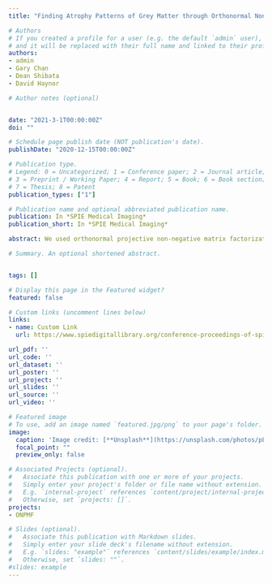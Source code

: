 ```yaml
---
title: "Finding Atrophy Patterns of Grey Matter through Orthonormal Non-negative Factorization "

# Authors
# If you created a profile for a user (e.g. the default `admin` user), write the username (folder name) here 
# and it will be replaced with their full name and linked to their profile.
authors:
- admin
- Gary Chan
- Dean Shibata
- David Haynor

# Author notes (optional)


date: "2021-3-1T00:00:00Z"
doi: ""

# Schedule page publish date (NOT publication's date).
publishDate: "2020-12-15T00:00:00Z"

# Publication type.
# Legend: 0 = Uncategorized; 1 = Conference paper; 2 = Journal article;
# 3 = Preprint / Working Paper; 4 = Report; 5 = Book; 6 = Book section;
# 7 = Thesis; 8 = Patent
publication_types: ["1"]

# Publication name and optional abbreviated publication name.
publication: In *SPIE Medical Imaging*
publication_short: In *SPIE Medical Imaging*

abstract: We used orthonormal projective non-negative matrix factorization (OPNMF) to identify distinct spatial components of voxel-wise volume loss in the brains of patients with Alzheimer's disease relative to age-matched normal controls. Non-negative matrix factorization (NMF) is a dimension reduction approach which can be used to extract spatially localized components of volume loss from 3D T1-weighted MR images. OPNMF is a variant of NMF with a potential for providing more biologically meaningful components to help better assess the patterns of brain atrophy. Once components have been defined, non-negative coefficients representing each component's contribution to volume loss can be defined in individual subjects not included in the group used for component discovery. These coefficients are subject-specific quantitative attributes of atrophy, and we studied their partial dependence network using a Gaussian copula graphical model. Also, we perform a clustering appraoch to investigate the subtypes of AD patients. Our results are the first attempt to apply OPNMF to AD and we detect different subtypes based on components of gray matter atrophy which correlate with previous work on clustering AD patients into different subtypes. 

# Summary. An optional shortened abstract.


tags: []

# Display this page in the Featured widget?
featured: false

# Custom links (uncomment lines below)
links:
- name: Custom Link
  url: https://www.spiedigitallibrary.org/conference-proceedings-of-spie/11596/115960X/Finding-atrophy-patterns-of-grey-matter-through-orthonormal-non-negative/10.1117/12.2581860.short?webSyncID=ae3dced0-db51-d96a-aae3-7198aac3c88c&sessionGUID=08e1c64c-9702-6d87-3b13-9ac658444437&SSO=1

url_pdf: ''
url_code: ''
url_dataset: ''
url_poster: ''
url_project: ''
url_slides: ''
url_source: ''
url_video: ''

# Featured image
# To use, add an image named `featured.jpg/png` to your page's folder. 
image:
  caption: 'Image credit: [**Unsplash**](https://unsplash.com/photos/pLCdAaMFLTE)'
  focal_point: ""
  preview_only: false

# Associated Projects (optional).
#   Associate this publication with one or more of your projects.
#   Simply enter your project's folder or file name without extension.
#   E.g. `internal-project` references `content/project/internal-project/index.md`.
#   Otherwise, set `projects: []`.
projects:
- ONPMF

# Slides (optional).
#   Associate this publication with Markdown slides.
#   Simply enter your slide deck's filename without extension.
#   E.g. `slides: "example"` references `content/slides/example/index.md`.
#   Otherwise, set `slides: ""`.
#slides: example
---
```


